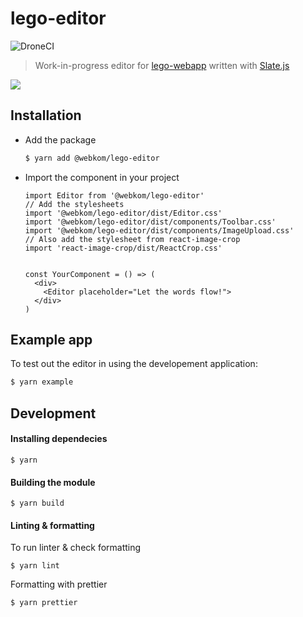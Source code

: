 # lego-editor

![DroneCI](https://ci.abakus.no/api/badges/webkom/lego-editor/status.svg?branch=master)

> Work-in-progress editor for [lego-webapp](https://github.com/webkom/lego-webapp) written with [Slate.js](https://docs.slatejs.org)

<img src="https://i.imgur.com/6zIQhYm.png" />

## Installation
- Add the package
  ```sh
  $ yarn add @webkom/lego-editor
  ```
- Import the component in your project
    ```JSX
    import Editor from '@webkom/lego-editor'
    // Add the stylesheets
    import '@webkom/lego-editor/dist/Editor.css'
    import '@webkom/lego-editor/dist/components/Toolbar.css'
    import '@webkom/lego-editor/dist/components/ImageUpload.css'
    // Also add the stylesheet from react-image-crop
    import 'react-image-crop/dist/ReactCrop.css'


    const YourComponent = () => (
      <div>
        <Editor placeholder="Let the words flow!">
      </div>
    )
    ```


## Example app
To test out the editor in using the developement application:
```sh
$ yarn example
```

## Development

#### Installing dependecies

```
$ yarn
```

#### Building the module

```
$ yarn build
```

#### Linting & formatting

To run linter & check formatting
```
$ yarn lint
```

Formatting with prettier
```
$ yarn prettier
```

